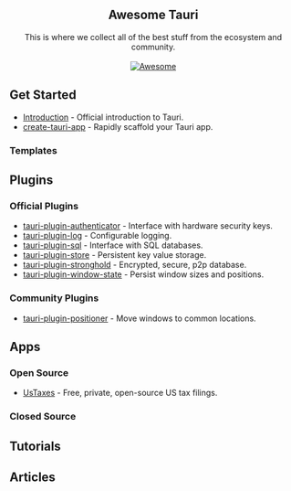 <!--lint disable awesome-heading awesome-github awesome-toc double-link -->

<h2 align='center'>Awesome Tauri</h2>

<p align='center'>
This is where we collect all of the best stuff from the ecosystem and community.
<br><br>

<a href='https://awesome.re'>
<img src='https://awesome.re/badge-flat.svg' alt='Awesome'>
</a>
</p>

## Get Started

- [Introduction](https://tauri.studio/docs/development/intro) - Official introduction to Tauri.
- [create-tauri-app](https://github.com/tauri-apps/tauri/tree/next/tooling/create-tauri-app) - Rapidly scaffold your Tauri app.

### Templates

## Plugins

### Official Plugins

- [tauri-plugin-authenticator](https://github.com/tauri-apps/tauri-plugin-authenticator) - Interface with hardware security keys.
- [tauri-plugin-log](https://github.com/tauri-apps/tauri-plugin-log) - Configurable logging.
- [tauri-plugin-sql](https://github.com/tauri-apps/tauri-plugin-sql) - Interface with SQL databases.
- [tauri-plugin-store](https://github.com/tauri-apps/tauri-plugin-store) - Persistent key value storage.
- [tauri-plugin-stronghold](https://github.com/tauri-apps/tauri-plugin-stronghold) - Encrypted, secure, p2p database.
- [tauri-plugin-window-state](https://github.com/tauri-apps/tauri-plugin-window-state) - Persist window sizes and positions.

### Community Plugins 

- [tauri-plugin-positioner](https://github.com/JonasKruckenberg/tauri-plugin-positioner) - Move windows to common locations.

## Apps

### Open Source

- [UsTaxes](https://github.com/ustaxes/ustaxes) - Free, private, open-source US tax filings.

### Closed Source

## Tutorials

## Articles